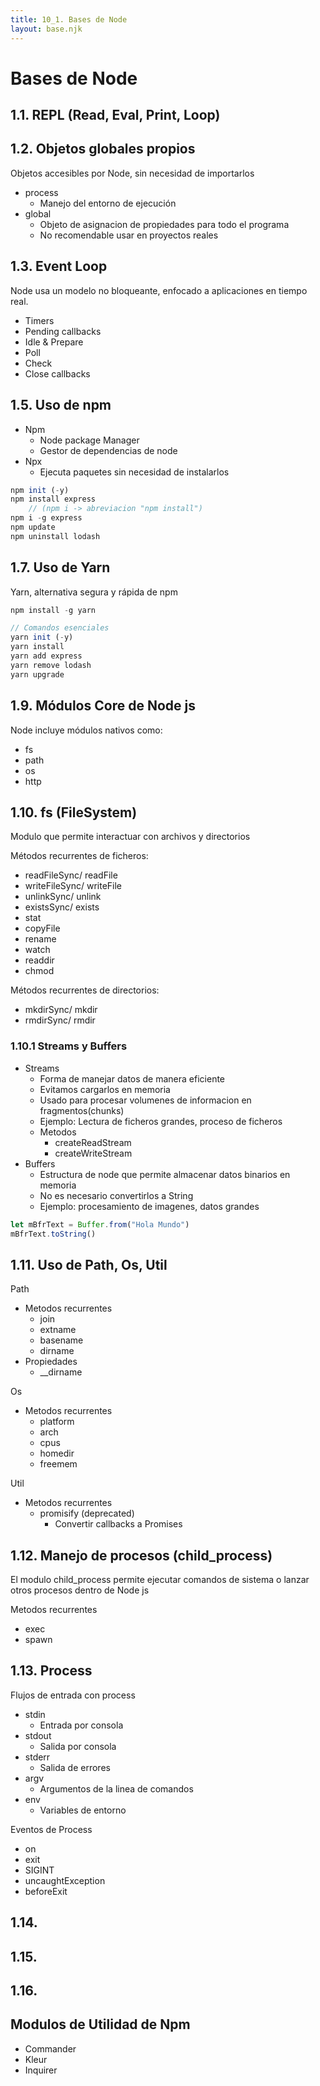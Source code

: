 ```yaml
---
title: 10_1. Bases de Node
layout: base.njk
---
```


# Bases de Node

## 1.1. REPL (Read, Eval, Print, Loop)

## 1.2. Objetos globales propios

Objetos accesibles por Node, sin necesidad de importarlos

- process
	- Manejo del entorno de ejecución
- global
	- Objeto de asignacion de propiedades para todo el programa
	- No recomendable usar en proyectos reales

## 1.3. Event Loop

Node usa un modelo no bloqueante, enfocado a aplicaciones en tiempo real.

- Timers
- Pending callbacks
- Idle & Prepare
- Poll
- Check
- Close callbacks

## 1.5. Uso de npm

- Npm
	- Node package Manager
	- Gestor de dependencias de node
- Npx
	- Ejecuta paquetes sin necesidad de instalarlos

```js
npm init (-y)
npm install express
	// (npm i -> abreviacion "npm install")
npm i -g express
npm update
npm uninstall lodash
```

## 1.7. Uso de Yarn

Yarn, alternativa segura y rápida de npm

```js
npm install -g yarn

// Comandos esenciales
yarn init (-y)
yarn install
yarn add express
yarn remove lodash
yarn upgrade
```

## 1.9. Módulos Core de Node js

Node incluye módulos nativos como:

- fs
- path
- os
- http

## 1.10. fs (FileSystem)

Modulo que permite interactuar con archivos y directorios

Métodos recurrentes de ficheros:
- readFileSync/ readFile
- writeFileSync/ writeFile
- unlinkSync/ unlink
- existsSync/ exists
- stat
- copyFile
- rename
- watch
- readdir
- chmod

Métodos recurrentes de directorios:
- mkdirSync/ mkdir
- rmdirSync/ rmdir
### 1.10.1 Streams y Buffers

- Streams
	- Forma de manejar datos de manera eficiente
	- Evitamos cargarlos en memoria
	- Usado para procesar volumenes de informacion en fragmentos(chunks)
	- Ejemplo: Lectura de ficheros grandes, proceso de ficheros
	- Metodos
		- createReadStream
		- createWriteStream
- Buffers
	- Estructura de node que permite almacenar datos binarios en memoria
	- No es necesario convertirlos a String
	- Ejemplo: procesamiento de imagenes, datos grandes

```js
let mBfrText = Buffer.from("Hola Mundo")
mBfrText.toString()
```

## 1.11. Uso de Path, Os, Util

Path
- Metodos recurrentes
	- join
	- extname
	- basename
	- dirname
- Propiedades
	- __dirname

Os
- Metodos recurrentes
	- platform
	- arch
	- cpus
	- homedir
	- freemem

Util
- Metodos recurrentes
	- promisify (deprecated)
		- Convertir callbacks a Promises
## 1.12. Manejo de procesos (child_process)

El modulo child_process permite ejecutar comandos de sistema o lanzar otros procesos dentro de Node js

Metodos recurrentes
- exec
- spawn


## 1.13. Process

Flujos de entrada con process
- stdin
	- Entrada por consola
- stdout
	- Salida por consola
- stderr
	- Salida de errores
- argv
	- Argumentos de la linea de comandos
- env
	- Variables de entorno

Eventos de Process
- on
- exit
- SIGINT
- uncaughtException
- beforeExit
## 1.14.
## 1.15.
## 1.16.

## Modulos de Utilidad de Npm

- Commander
- Kleur
- Inquirer